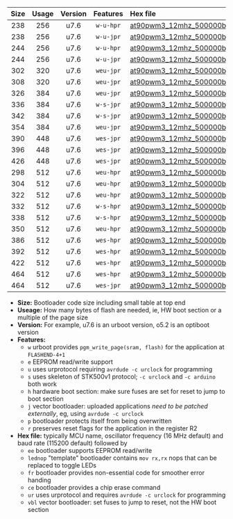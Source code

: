 |Size|Usage|Version|Features|Hex file|
|:-:|:-:|:-:|:-:|:--|
|238|256|u7.6|`w-u-hpr`|[at90pwm3_12mhz_500000bps_ur.hex](https://raw.githubusercontent.com/stefanrueger/urboot/main//at90pwm3_12mhz_500000bps_ur.hex)|
|238|256|u7.6|`w-u-jpr`|[at90pwm3_12mhz_500000bps_ur_vbl.hex](https://raw.githubusercontent.com/stefanrueger/urboot/main//at90pwm3_12mhz_500000bps_ur_vbl.hex)|
|244|256|u7.6|`w-u-hpr`|[at90pwm3_12mhz_500000bps_lednop_ur.hex](https://raw.githubusercontent.com/stefanrueger/urboot/main//at90pwm3_12mhz_500000bps_lednop_ur.hex)|
|244|256|u7.6|`w-u-jpr`|[at90pwm3_12mhz_500000bps_lednop_ur_vbl.hex](https://raw.githubusercontent.com/stefanrueger/urboot/main//at90pwm3_12mhz_500000bps_lednop_ur_vbl.hex)|
|302|320|u7.6|`weu-jpr`|[at90pwm3_12mhz_500000bps_ee_ur_vbl.hex](https://raw.githubusercontent.com/stefanrueger/urboot/main//at90pwm3_12mhz_500000bps_ee_ur_vbl.hex)|
|308|320|u7.6|`weu-jpr`|[at90pwm3_12mhz_500000bps_ee_lednop_ur_vbl.hex](https://raw.githubusercontent.com/stefanrueger/urboot/main//at90pwm3_12mhz_500000bps_ee_lednop_ur_vbl.hex)|
|326|384|u7.6|`weu-jpr`|[at90pwm3_12mhz_500000bps_ee_lednop_fr_ur_vbl.hex](https://raw.githubusercontent.com/stefanrueger/urboot/main//at90pwm3_12mhz_500000bps_ee_lednop_fr_ur_vbl.hex)|
|336|384|u7.6|`w-s-jpr`|[at90pwm3_12mhz_500000bps_vbl.hex](https://raw.githubusercontent.com/stefanrueger/urboot/main//at90pwm3_12mhz_500000bps_vbl.hex)|
|342|384|u7.6|`w-s-jpr`|[at90pwm3_12mhz_500000bps_lednop_vbl.hex](https://raw.githubusercontent.com/stefanrueger/urboot/main//at90pwm3_12mhz_500000bps_lednop_vbl.hex)|
|354|384|u7.6|`weu-jpr`|[at90pwm3_12mhz_500000bps_ee_lednop_fr_ce_ur_vbl.hex](https://raw.githubusercontent.com/stefanrueger/urboot/main//at90pwm3_12mhz_500000bps_ee_lednop_fr_ce_ur_vbl.hex)|
|390|448|u7.6|`wes-jpr`|[at90pwm3_12mhz_500000bps_ee_vbl.hex](https://raw.githubusercontent.com/stefanrueger/urboot/main//at90pwm3_12mhz_500000bps_ee_vbl.hex)|
|396|448|u7.6|`wes-jpr`|[at90pwm3_12mhz_500000bps_ee_lednop_vbl.hex](https://raw.githubusercontent.com/stefanrueger/urboot/main//at90pwm3_12mhz_500000bps_ee_lednop_vbl.hex)|
|426|448|u7.6|`wes-jpr`|[at90pwm3_12mhz_500000bps_ee_lednop_fr_vbl.hex](https://raw.githubusercontent.com/stefanrueger/urboot/main//at90pwm3_12mhz_500000bps_ee_lednop_fr_vbl.hex)|
|298|512|u7.6|`weu-hpr`|[at90pwm3_12mhz_500000bps_ee_ur.hex](https://raw.githubusercontent.com/stefanrueger/urboot/main//at90pwm3_12mhz_500000bps_ee_ur.hex)|
|304|512|u7.6|`weu-hpr`|[at90pwm3_12mhz_500000bps_ee_lednop_ur.hex](https://raw.githubusercontent.com/stefanrueger/urboot/main//at90pwm3_12mhz_500000bps_ee_lednop_ur.hex)|
|322|512|u7.6|`weu-hpr`|[at90pwm3_12mhz_500000bps_ee_lednop_fr_ur.hex](https://raw.githubusercontent.com/stefanrueger/urboot/main//at90pwm3_12mhz_500000bps_ee_lednop_fr_ur.hex)|
|332|512|u7.6|`w-s-hpr`|[at90pwm3_12mhz_500000bps.hex](https://raw.githubusercontent.com/stefanrueger/urboot/main//at90pwm3_12mhz_500000bps.hex)|
|338|512|u7.6|`w-s-hpr`|[at90pwm3_12mhz_500000bps_lednop.hex](https://raw.githubusercontent.com/stefanrueger/urboot/main//at90pwm3_12mhz_500000bps_lednop.hex)|
|350|512|u7.6|`weu-hpr`|[at90pwm3_12mhz_500000bps_ee_lednop_fr_ce_ur.hex](https://raw.githubusercontent.com/stefanrueger/urboot/main//at90pwm3_12mhz_500000bps_ee_lednop_fr_ce_ur.hex)|
|386|512|u7.6|`wes-hpr`|[at90pwm3_12mhz_500000bps_ee.hex](https://raw.githubusercontent.com/stefanrueger/urboot/main//at90pwm3_12mhz_500000bps_ee.hex)|
|392|512|u7.6|`wes-hpr`|[at90pwm3_12mhz_500000bps_ee_lednop.hex](https://raw.githubusercontent.com/stefanrueger/urboot/main//at90pwm3_12mhz_500000bps_ee_lednop.hex)|
|422|512|u7.6|`wes-hpr`|[at90pwm3_12mhz_500000bps_ee_lednop_fr.hex](https://raw.githubusercontent.com/stefanrueger/urboot/main//at90pwm3_12mhz_500000bps_ee_lednop_fr.hex)|
|464|512|u7.6|`wes-hpr`|[at90pwm3_12mhz_500000bps_ee_lednop_fr_ce.hex](https://raw.githubusercontent.com/stefanrueger/urboot/main//at90pwm3_12mhz_500000bps_ee_lednop_fr_ce.hex)|
|464|512|u7.6|`wes-jpr`|[at90pwm3_12mhz_500000bps_ee_lednop_fr_ce_vbl.hex](https://raw.githubusercontent.com/stefanrueger/urboot/main//at90pwm3_12mhz_500000bps_ee_lednop_fr_ce_vbl.hex)|

- **Size:** Bootloader code size including small table at top end
- **Useage:** How many bytes of flash are needed, ie, HW boot section or a multiple of the page size
- **Version:** For example, u7.6 is an urboot version, o5.2 is an optiboot version
- **Features:**
  + `w` urboot provides `pgm_write_page(sram, flash)` for the application at `FLASHEND-4+1`
  + `e` EEPROM read/write support
  + `u` uses urprotocol requiring `avrdude -c urclock` for programming
  + `s` uses skeleton of STK500v1 protocol; `-c urclock` and `-c arduino` both work
  + `h` hardware boot section: make sure fuses are set for reset to jump to boot section
  + `j` vector bootloader: uploaded applications *need to be patched externally*, eg, using `avrdude -c urclock`
  + `p` bootloader protects itself from being overwritten
  + `r` preserves reset flags for the application in the register R2
- **Hex file:** typically MCU name, oscillator frequency (16 MHz default) and baud rate (115200 default) followed by
  + `ee` bootloader supports EEPROM read/write
  + `lednop` "template" bootloader contains `mov rx,rx` nops that can be replaced to toggle LEDs
  + `fr` bootloader provides non-essential code for smoother error handing
  + `ce` bootloader provides a chip erase command
  + `ur` uses urprotocol and requires `avrdude -c urclock` for programming
  + `vbl` vector bootloader: set fuses to jump to reset, not the HW boot section
